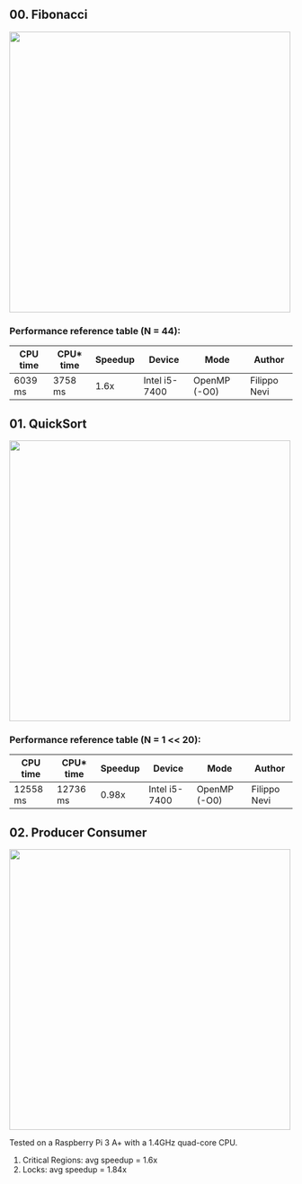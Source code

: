 ## 00. Fibonacci

<img src="https://github.com/PARCO-LAB/Advanced-Computer-Architectures/blob/main/figures/l6_00.jpg" width="500" height=auto> 

### Performance reference table (N = 44):

CPU time   | CPU* time | Speedup  | Device             | Mode         | Author
-----------| --------  | -------- | ------------------ | -----------  |------
6039 ms    | 3758 ms   | 1.6x     | Intel i5-7400      | OpenMP (-O0) | Filippo Nevi

## 01. QuickSort

<img src="https://github.com/PARCO-LAB/Advanced-Computer-Architectures/blob/main/figures/l6_01.jpg" width="500" height=auto> 

### Performance reference table (N = 1 << 20):

CPU time   | CPU* time | Speedup  | Device             | Mode         | Author
-----------| --------- | -------- | ------------------ | -----------  |------
12558 ms   | 12736 ms  | 0.98x	  | Intel i5-7400      | OpenMP (-O0) | Filippo Nevi

## 02. Producer Consumer

<img src="https://github.com/PARCO-LAB/Advanced-Computer-Architectures/blob/main/figures/l6_02.jpg" width="500" height=auto> 

Tested on a Raspberry Pi 3 A+ with a 1.4GHz quad-core CPU.

1) Critical Regions: avg speedup = 1.6x
2) Locks: avg speedup = 1.84x

